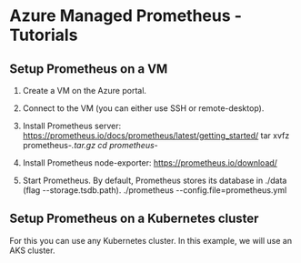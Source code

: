 # Azure Managed Prometheus - Tutorials

## Setup Prometheus on a VM

1. Create a VM on the Azure portal.
2. Connect to the VM (you can either use SSH or remote-desktop).
3. Install Prometheus server: https://prometheus.io/docs/prometheus/latest/getting_started/
      tar xvfz prometheus-*.tar.gz
      cd prometheus-*
4. Install Prometheus node-exporter: https://prometheus.io/download/

5. Start Prometheus.
By default, Prometheus stores its database in ./data (flag --storage.tsdb.path).
./prometheus --config.file=prometheus.yml


## Setup Prometheus on a Kubernetes cluster

For this you can use any Kubernetes cluster. In this example, we will use an AKS cluster.
